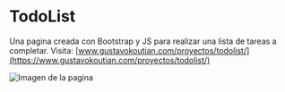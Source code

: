 # TodoList

Una pagina creada con Bootstrap y JS para realizar una lista de tareas a completar.  Visita: [www.gustavokoutian.com/proyectos/todolist/](https://www.gustavokoutian.com/proyectos/todolist/)	

![Imagen de la pagina](https://gkoutian.github.io/todoList/img/sample.png)
